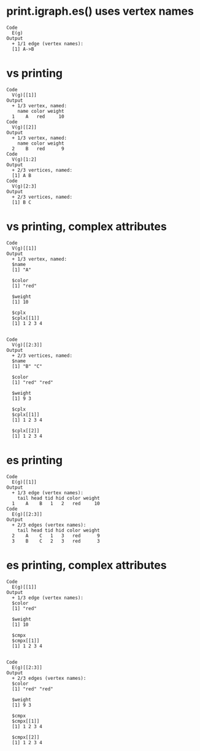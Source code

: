 # print.igraph.es() uses vertex names

    Code
      E(g)
    Output
      + 1/1 edge (vertex names):
      [1] A->B

# vs printing

    Code
      V(g)[[1]]
    Output
      + 1/3 vertex, named:
        name color weight
      1    A   red     10
    Code
      V(g)[[2]]
    Output
      + 1/3 vertex, named:
        name color weight
      2    B   red      9
    Code
      V(g)[1:2]
    Output
      + 2/3 vertices, named:
      [1] A B
    Code
      V(g)[2:3]
    Output
      + 2/3 vertices, named:
      [1] B C

# vs printing, complex attributes

    Code
      V(g)[[1]]
    Output
      + 1/3 vertex, named:
      $name
      [1] "A"
      
      $color
      [1] "red"
      
      $weight
      [1] 10
      
      $cplx
      $cplx[[1]]
      [1] 1 2 3 4
      
      
    Code
      V(g)[[2:3]]
    Output
      + 2/3 vertices, named:
      $name
      [1] "B" "C"
      
      $color
      [1] "red" "red"
      
      $weight
      [1] 9 3
      
      $cplx
      $cplx[[1]]
      [1] 1 2 3 4
      
      $cplx[[2]]
      [1] 1 2 3 4
      
      

# es printing

    Code
      E(g)[[1]]
    Output
      + 1/3 edge (vertex names):
        tail head tid hid color weight
      1    A    B   1   2   red     10
    Code
      E(g)[[2:3]]
    Output
      + 2/3 edges (vertex names):
        tail head tid hid color weight
      2    A    C   1   3   red      9
      3    B    C   2   3   red      3

# es printing, complex attributes

    Code
      E(g)[[1]]
    Output
      + 1/3 edge (vertex names):
      $color
      [1] "red"
      
      $weight
      [1] 10
      
      $cmpx
      $cmpx[[1]]
      [1] 1 2 3 4
      
      
    Code
      E(g)[[2:3]]
    Output
      + 2/3 edges (vertex names):
      $color
      [1] "red" "red"
      
      $weight
      [1] 9 3
      
      $cmpx
      $cmpx[[1]]
      [1] 1 2 3 4
      
      $cmpx[[2]]
      [1] 1 2 3 4
      
      


